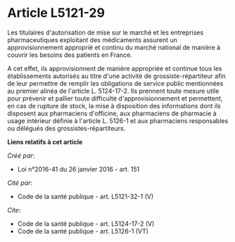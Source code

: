 # Article L5121-29

Les titulaires d'autorisation de mise sur le marché et les entreprises pharmaceutiques exploitant des médicaments assurent un
approvisionnement approprié et continu du marché national de manière à couvrir les besoins des patients en France. 

A cet effet, ils approvisionnent de manière appropriée et continue tous les établissements autorisés au titre d'une activité
de grossiste-répartiteur afin de leur permettre de remplir les obligations de service public mentionnées au premier alinéa de
l'article L. 5124-17-2. Ils prennent toute mesure utile pour prévenir et pallier toute difficulté d'approvisionnement et
permettent, en cas de rupture de stock, la mise à disposition des informations dont ils disposent aux pharmaciens d'officine,
aux pharmaciens de pharmacie à usage intérieur définie à l'article L. 5126-1 et aux pharmaciens responsables ou délégués des
grossistes-répartiteurs.

**Liens relatifs à cet article**

_Créé par_:

  - Loi n°2016-41 du 26 janvier 2016 - art. 151

_Cité par_:

  - Code de la santé publique - art. L5121-32-1 (V)

_Cite_:

  - Code de la santé publique - art. L5124-17-2 (V)
  - Code de la santé publique - art. L5126-1 (VT)
